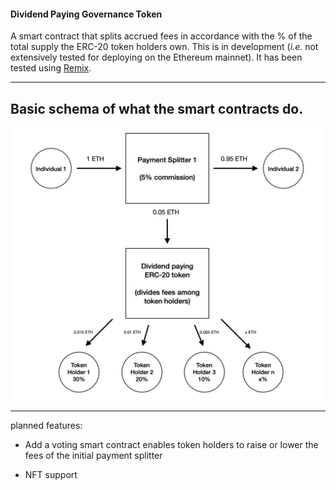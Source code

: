 #### Dividend Paying Governance Token

A smart contract that splits accrued fees in accordance with the % of the total supply the ERC-20 token holders own. This is in development (*i.e.* not extensively tested for deploying on the Ethereum mainnet). It has been tested using [Remix](https://remix.ethereum.org).

----
## Basic schema of what the smart contracts do.

<p align="center">
   <img src="/doc/schema1.png">
</p>

----

planned features:

- Add a voting smart contract enables token holders to raise or lower the fees of the initial payment splitter

- NFT support 



